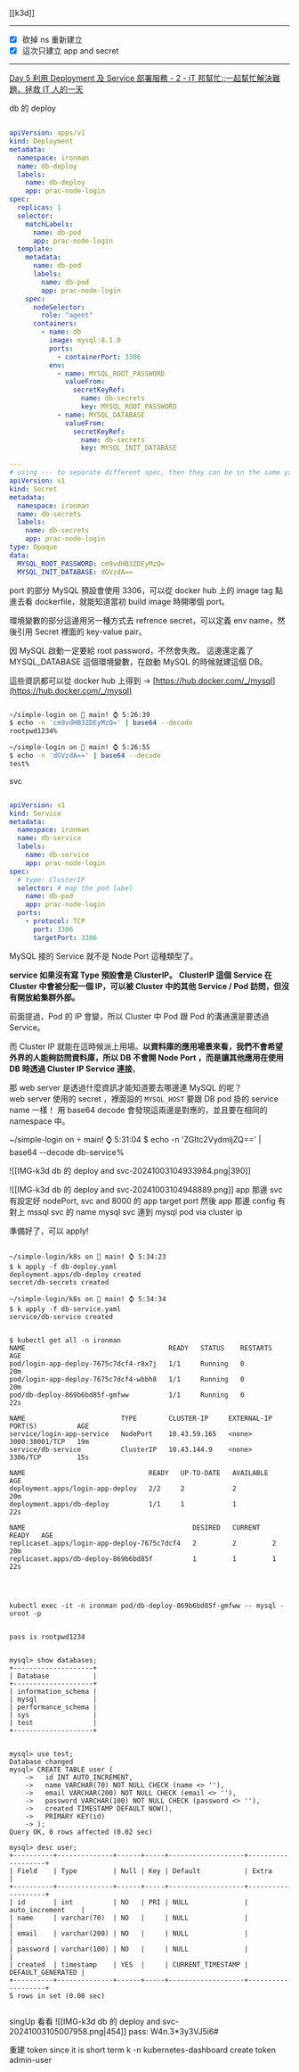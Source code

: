 
[[k3d]]



---


- [x] 砍掉 ns 重新建立
- [x] 這次只建立 app and secret

---


[Day 5 利用 Deployment 及 Service 部署服務 - 2 - iT 邦幫忙::一起幫忙解決難題，拯救 IT 人的一天](https://ithelp.ithome.com.tw/articles/10323111)


db 的 deploy
```yaml

apiVersion: apps/v1
kind: Deployment
metadata:
  namespace: ironman
  name: db-deploy
  labels:
    name: db-deploy
    app: prac-node-login
spec:
  replicas: 1
  selector:
    matchLabels:
      name: db-pod
      app: prac-node-login
  template:
    metadata:
      name: db-pod
      labels:
        name: db-pod
        app: prac-node-login
    spec:
      nodeSelector:
        role: "agent"
      containers:
        - name: db
          image: mysql:8.1.0
          ports:
            - containerPort: 3306
          env:
            - name: MYSQL_ROOT_PASSWORD
              valueFrom:
                secretKeyRef:
                  name: db-secrets
                  key: MYSQL_ROOT_PASSWORD
            - name: MYSQL_DATABASE
              valueFrom:
                secretKeyRef:
                  name: db-secrets
                  key: MYSQL_INIT_DATABASE

---
# using --- to separate different spec, then they can be in the same yaml file
apiVersion: v1
kind: Secret
metadata:
  namespace: ironman
  name: db-secrets
  labels:
    name: db-secrets
    app: prac-node-login
type: Opaque
data:
  MYSQL_ROOT_PASSWORD: cm9vdHB3ZDEyMzQ=
  MYSQL_INIT_DATABASE: dGVzdA==


```

port 的部分 MySQL 預設會使用 3306，可以從 docker hub 上的 image tag 點進去看 dockerfile，就能知道當初 build image 時開哪個 port。

環境變數的部分這邊用另一種方式去 refrence secret，可以定義 env name，然後引用 Secret 裡面的 key-value pair。

因 MySQL 啟動一定要給 root password，不然會失敗。
這邊還定義了 MYSQL_DATABASE 這個環境變數，在啟動 MySQL 的時候就建這個 DB。

這些資訊都可以從 docker hub 上得到 → [https://hub.docker.com/_/mysql](https://hub.docker.com/_/mysql)

```sh

~/simple-login on  main! ⌚ 5:26:39
$ echo -n 'cm9vdHB3ZDEyMzQ=' | base64 --decode
rootpwd1234%

~/simple-login on  main! ⌚ 5:26:55
$ echo -n 'dGVzdA==' | base64 --decode
test%

```


svc
```yaml

apiVersion: v1
kind: Service
metadata:
  namespace: ironman
  name: db-service
  labels:
    name: db-service
    app: prac-node-login
spec:
  # type: ClusterIP
  selector: # map the pod label
    name: db-pod
    app: prac-node-login
  ports:
    - protocol: TCP
      port: 3306
      targetPort: 3306


```


MySQL 接的 Service 就不是 Node Port 這種類型了。

**service 如果沒有寫 Type 預設會是 ClusterIP。**
**ClusterIP 這個 Service 在 Cluster 中會被分配一個 IP，可以被 Cluster 中的其他 Service / Pod 訪問，但沒有開放給集群外部。**


前面提過，Pod 的 IP 會變，所以 Cluster 中 Pod 跟 Pod 的溝通還是要透過 Service。

而 Cluster IP 就能在這時候派上用場。**以資料庫的應用場景來看，我們不會希望外界的人能夠訪問資料庫，所以 DB 不會開 Node Port ，而是讓其他應用在使用 DB 時透過 Cluster IP Service 連接**。


那 web server 是透過什麼資訊才能知道要去哪邊連 MySQL 的呢？  
web server 使用的 secret ，裡面設的 `MYSQL_HOST` 要跟 DB pod 掛的 service name 一樣！
用 base64 decode 會發現這兩邊是對應的，並且要在相同的 namespace 中。

~/simple-login on  main! ⌚ 5:31:04
$ echo -n 'ZGItc2VydmljZQ==' | base64 --decode
db-service%


![[IMG-k3d db 的 deploy and svc-20241003104933984.png|390]]

![[IMG-k3d db 的 deploy and svc-20241003104948889.png]]
app 那邊 svc 有設定好 nodePort, svc and 8000 的 app target port
然後 app 那邊 config 有對上 mssql svc 的 name
mysql svc 連到 mysql pod via cluster ip 


準備好了，可以 apply!
```

~/simple-login/k8s on  main! ⌚ 5:34:23
$ k apply -f db-deploy.yaml 
deployment.apps/db-deploy created
secret/db-secrets created

~/simple-login/k8s on  main! ⌚ 5:34:34
$ k apply -f db-service.yaml 
service/db-service created


$ kubectl get all -n ironman
NAME                                    READY   STATUS    RESTARTS   AGE
pod/login-app-deploy-7675c7dcf4-r8x7j   1/1     Running   0          20m
pod/login-app-deploy-7675c7dcf4-wbbh8   1/1     Running   0          20m
pod/db-deploy-869b6bd85f-gmfww          1/1     Running   0          22s

NAME                        TYPE        CLUSTER-IP     EXTERNAL-IP   PORT(S)          AGE
service/login-app-service   NodePort    10.43.59.165   <none>        3000:30001/TCP   19m
service/db-service          ClusterIP   10.43.144.9    <none>        3306/TCP         15s

NAME                               READY   UP-TO-DATE   AVAILABLE   AGE
deployment.apps/login-app-deploy   2/2     2            2           20m
deployment.apps/db-deploy          1/1     1            1           22s

NAME                                          DESIRED   CURRENT   READY   AGE
replicaset.apps/login-app-deploy-7675c7dcf4   2         2         2       20m
replicaset.apps/db-deploy-869b6bd85f          1         1         1       22s




kubectl exec -it -n ironman pod/db-deploy-869b6bd85f-gmfww -- mysql -uroot -p


pass is rootpwd1234


mysql> show databases;
+--------------------+
| Database           |
+--------------------+
| information_schema |
| mysql              |
| performance_schema |
| sys                |
| test               |
+--------------------+


mysql> use test;
Database changed
mysql> CREATE TABLE user (
    ->   id INT AUTO_INCREMENT,
    ->   name VARCHAR(70) NOT NULL CHECK (name <> ''),
    ->   email VARCHAR(200) NOT NULL CHECK (email <> ''),
    ->   password VARCHAR(100) NOT NULL CHECK (password <> ''),
    ->   created TIMESTAMP DEFAULT NOW(),
    ->   PRIMARY KEY(id)
    -> );
Query OK, 0 rows affected (0.02 sec)

mysql> desc user;
+----------+--------------+------+-----+-------------------+-------------------+
| Field    | Type         | Null | Key | Default           | Extra             |
+----------+--------------+------+-----+-------------------+-------------------+
| id       | int          | NO   | PRI | NULL              | auto_increment    |
| name     | varchar(70)  | NO   |     | NULL              |                   |
| email    | varchar(200) | NO   |     | NULL              |                   |
| password | varchar(100) | NO   |     | NULL              |                   |
| created  | timestamp    | YES  |     | CURRENT_TIMESTAMP | DEFAULT_GENERATED |
+----------+--------------+------+-----+-------------------+-------------------+
5 rows in set (0.00 sec)


```



singUp 看看
![[IMG-k3d db 的 deploy and svc-20241003105007958.png|454]]
pass:
W4n.3*3y3VJ5i6#




重建 token since it is short term
k -n kubernetes-dashboard create token admin-user